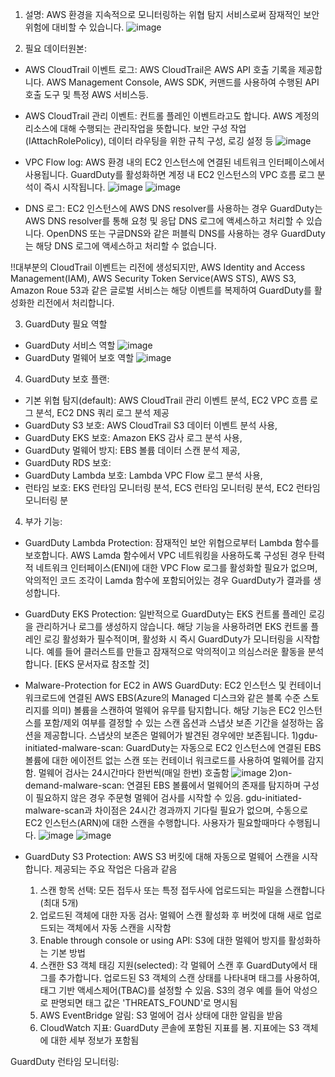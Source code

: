 1. 설명:
AWS 환경을 지속적으로 모니터링하는 위협 탐지 서비스로써 잠재적인 보안 위험에 대비할 수 있습니다. 
![image](https://github.com/jaehwanjoa/jae_aws/assets/90813478/fbe8f468-d429-4fec-a222-2f2a9bfe4d8d)

2. 필요 데이터원본:
- AWS CloudTrail 이벤트 로그: AWS CloudTrail은 AWS API 호출 기록을 제공합니다. AWS Management Console, AWS SDK, 커맨드를 사용하여 수행된 API 호출 도구 및 특정 AWS 서비스등.
- AWS CloudTrail 관리 이벤트: 컨트롤 플레인 이벤트라고도 합니다. AWS 계정의 리소스에 대해 수행되는 관리작업을 뜻합니다. 보안 구성 작업(IAttachRolePolicy), 데이터 라우팅을 위한 규칙 구성, 로깅 설정 등
![image](https://github.com/jaehwanjoa/jae_aws/assets/90813478/a2f2e7ed-7c1a-486a-bc4d-0b6865f5f813)

- VPC Flow log: AWS 환경 내의 EC2 인스턴스에 연결된 네트워크 인터페이스에서 사용됩니다. GuardDuty를 활성화하면 계정 내 EC2 인스턴스의 VPC 흐름 로그 분석이 즉시 시작됩니다.
![image](https://github.com/jaehwanjoa/jae_aws/assets/90813478/4c5f4dc7-8c06-4872-a13c-9aaf1331919d)
![image](https://github.com/jaehwanjoa/jae_aws/assets/90813478/610b9cba-86f2-4116-8c8a-e52145af98fd)

- DNS 로그: EC2 인스턴스에 AWS DNS resolver를 사용하는 경우 GuardDuty는 AWS DNS resolver를 통해 요청 및 응답 DNS 로그에 액세스하고 처리할 수 있습니다.
OpenDNS 또는 구글DNS와 같은 퍼블릭 DNS를 사용하는 경우 GuardDuty는 해당 DNS 로그에 액세스하고 처리할 수 없습니다.

!!대부분의 CloudTrail 이벤트는 리전에 생성되지만, AWS Identity and Access Management(IAM), AWS Security Token Service(AWS STS), AWS S3, Amazon Roue 53과 같은 글로벌 서비스는
해당 이벤트를 복제하여 GuardDuty를 활성화한 리전에서 처리합니다. 


3. GuardDuty 필요 역할
- GuardDuty 서비스 역할
![image](https://github.com/jaehwanjoa/jae_aws/assets/90813478/d5b646f2-4650-4955-a6a8-00a9107980b8)
- GuardDuty 멀웨어 보호 역할
![image](https://github.com/jaehwanjoa/jae_aws/assets/90813478/7f088a42-ad8c-405c-96e3-5c7e89ab49a1)


4. GuardDuty 보호 플랜:
- 기본 위협 탐지(default): AWS CloudTrail 관리 이벤트 분석, EC2 VPC 흐름 로그 분석, EC2 DNS 쿼리 로그 분석 제공
- GuardDuty S3 보호: AWS CloudTrail S3 데이터 이벤트 분석 사용,
- GuardDuty EKS 보호: Amazon EKS 감사 로그 분석 사용,
- GuardDuty 멀웨어 방지: EBS 볼륨 데이터 스캔 분석 제공,
- GuardDuty RDS 보호: 
- GuardDuty Lambda 보호: Lambda VPC Flow 로그 분석 사용,
- 런타임 보호: EKS 런타임 모니터링 분석, ECS 런타임 모니터링 분석, EC2 런타임 모니터링 분

4. 부가 기능:
- GuardDuty Lambda Protection: 잠재적인 보안 위협으로부터 Lambda 함수를 보호합니다. AWS Lamda 함수에서 VPC 네트워킹을 사용하도록 구성된 경우 탄력적 네트워크 인터페이스(ENI)에 대한 VPC Flow 로그를 활성화할 필요가 없으며, 악의적인 코드 조각이 Lamda 함수에 포함되어있는 경우 GuardDuty가 결과를 생성합니다.
- GuardDuty EKS Protection: 일반적으로 GuardDuty는 EKS 컨트롤 플레인 로깅을 관리하거나 로그를 생성하지 않습니다. 해당 기능을 사용하려면 EKS 컨트롤 플레인 로깅 활성화가 필수적이며, 활성화 시 즉시 GuardDuty가 모니터링을 시작합니다. 예를 들어 클러스트를 만들고 잠재적으로 악의적이고 의심스러운 활동을 분석합니다. [EKS 문서자료 참조할 것]
- Malware-Protection for EC2 in AWS GuardDuty: EC2 인스턴스 및 컨테이너 워크로드에 연결된 AWS EBS(Azure의 Managed 디스크와 같은 블록 수준 스토리지를 의미) 볼륨을 스캔하여 멀웨어 유무를 탐지합니다. 해당 기능은 EC2 인스턴스를 포함/제외 여부를 결정할 수 있는 스캔 옵션과 스냅샷 보존 기간을 설정하는 옵션을 제공합니다. 스냅샷의 보존은 멀웨어가 발견된 경우에만 보존됩니다.
 1)gdu-initiated-malware-scan: GuardDuty는 자동으로 EC2 인스턴스에 연결된 EBS 볼륨에 대한 에이전트 없는 스캔 또는 컨테이너 워크로드를 사용하여 멀웨어를 감지함. 멀웨어 검사는 24시간마다 한번씩(매일 한번) 호출함
  ![image](https://github.com/jaehwanjoa/jae_aws/assets/90813478/db446f6d-6643-4f61-922d-74a7d33adf4e)
 2)on-demand-malware-scan: 연결된 EBS 볼륨에서 멀웨어의 존재를 탐지하며 구성이 필요하지 않은 경우 주문형 멀웨어 검사를 시작할 수 있음. gdu-initiated-malware-scan과 차이점은 24시간 경과까지 기다릴 필요가 없으며, 수동으로 EC2 인스턴스(ARN)에 대한 스캔을 수행합니다. 사용자가 필요할때마다 수행됩니다.
![image](https://github.com/jaehwanjoa/jae_aws/assets/90813478/bd0c7d5f-7ecc-43dc-9592-267e300fcb9a)
![image](https://github.com/jaehwanjoa/jae_aws/assets/90813478/31263d67-c122-4e93-9cc8-c5375629ebf2)

- GuardDuty S3 Protection: AWS S3 버킷에 대해 자동으로 멀웨어 스캔을 시작합니다. 제공되는 주요 작업은 다음과 같음
  1) 스캔 항목 선택: 모든 접두사 또는 특정 접두사에 업로드되는 파일을 스캔합니다(최대 5개)
  2) 업로드된 객체에 대한 자동 검사: 멀웨어 스캔 활성화 후 버컷에 대해 새로 업로드되는 객체에서 자동 스캔을 시작함
  3) Enable through console or using API: S3에 대한 멀웨어 방지를 활성화하는 기본 방법
  4) 스캔한 S3 객체 태깅 지원(selected): 각 멀웨어 스캔 후 GuardDuty에서 태그를 추가합니다. 업로드된 S3 객체의 스캔 상태를 나타내며 태그를 사용하여, 태그 기반 액세스제어(TBAC)를 설정할 수 있음. S3의 경우 예를 들어 악성으로 판명되면 태그 값은 'THREATS_FOUND'로 명시됨
  5) AWS EventBridge 알림: S3 멀에어 검사 상태에 대한 알림을 받음
  6) CloudWatch 지표: GuardDuty 콘솔에 포함된 지표를 봄. 지표에는 S3 객체에 대한 세부 정보가 포함됨 
  
GuardDuty 런타임 모니터링:
